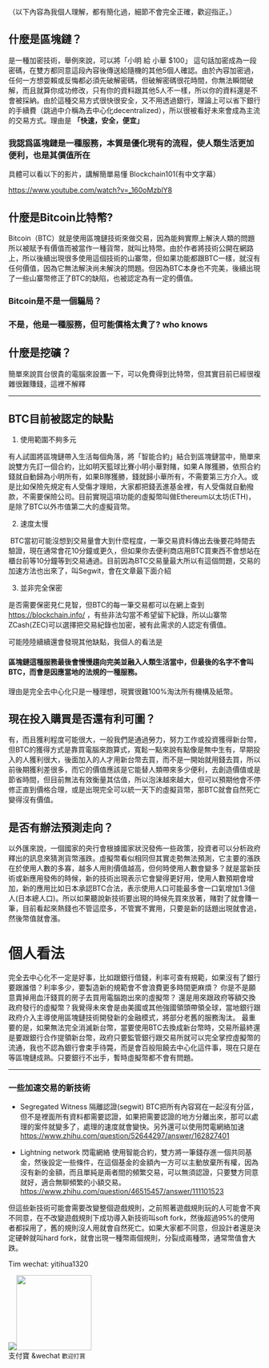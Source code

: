 （以下內容為我個人理解，都有簡化過，細節不會完全正確，歡迎指正。）

## 什麼是區塊鏈？

是一種加密技術，舉例來說，可以將「小明 給 小華 $100」 這句話加密成為一段密碼，在雙方都同意這段內容後傳送給隨機的其他5個人確認。由於內容加密過，任何一方想耍賴或反悔都必須先破解密碼，但破解密碼很花時間，你無法瞬間破解，而且就算你成功修改，只有你的資料跟其他5人不一樣，所以你的資料還是不會被採納。由於這種交易方式很快很安全，又不用透過銀行，理論上可以省下銀行的手續費（跳過中介稱為去中心化decentralized），所以很被看好未來會成為主流的交易方式。理由是 **「快速，安全，便宜」**
### 我認爲區塊鏈是一種服務，本質是優化現有的流程，使人類生活更加便利，也是其價值所在
具體可以看以下的影片，講解簡單易懂
Blockchain101(有中文字幕）

https://www.youtube.com/watch?v=_160oMzblY8

## 什麼是Bitcoin比特幣?
Bitcoin（BTC）就是使用區塊鏈技術來做交易，因為能夠實際上解決人類的問題所以被賦予有價值而被當作一種貨幣，就叫比特幣。由於作者將技術公開在網路上，所以後續出現很多使用這個技術的山寨幣，但如果功能都跟BTC一樣，就沒有任何價值，因為它無法解決尚未解決的問題。但因為BTC本身也不完美，後續出現了一些山寨幣修正了BTC的缺陷，也被認定為有一定的價值。

### Bitcoin是不是一個騙局？
### 不是，他是一種服務，但可能價格太貴了? who knows

## 什麼是挖礦？
簡單來說買台很貴的電腦來設置一下，可以免費得到比特幣，但其實目前已經很複雜很難賺錢，這裡不解釋
<hr>

## BTC目前被認定的缺點

1. 使用範圍不夠多元

  有人試圖將區塊鏈帶入生活每個角落，將「智能合約」結合到區塊鏈當中，簡單來說雙方先訂一個合約，比如明天籃球比賽小明小華對賭，如果Ａ隊獲勝，依照合約錢就自動歸為小明所有，如果B隊獲勝，錢就歸小華所有，不需要第三方介入。或是比如保險先規定有人受傷才理賠，大家都把錢丟進基金裡，有人受傷就自動撥款，不需要保險公司。目前實現這項功能的虛擬幣叫做Ethereum以太坊(ETH)，是除了BTC以外市值第二大的虛擬貨幣。
  
2. 速度太慢

  BTC當初可能沒想到交易量會大到什麼程度，一筆交易資料傳出去後要花時間去驗證，現在通常會花10分鐘或更久，但如果你去便利商店用BTC買東西不會想站在櫃台前等10分鐘等到交易通過。目前因為BTC交易量最大所以有這個問題，交易的加速方法也出來了，叫Segwit，會在文章最下面介紹
  
3. 並非完全保密

  是否需要保密見仁見智，但BTC的每一筆交易都可以在網上查到 https://blockchain.info/ ，有些非法勾當不希望留下紀錄，所以山寨幣ZCash(ZEC)可以選擇把交易紀錄也加密，被有此需求的人認定有價值。

可能陸陸續續還會發現其他缺點，我個人的看法是
#### 區塊鏈這種服務最後會慢慢趨向完美並融入人類生活當中，但最後的名字不會叫BTC，而會是因應當地的法規的一種服務。
理由是完全去中心化只是一種理想，現實很難100%淘汰所有機構及紙幣。

## 現在投入購買是否還有利可圖？
有，而且獲利程度可能很大，一般我們是通過勞力，努力工作或投資獲得新台幣，但BTC的獲得方式是靠買電腦來跑算式，寬鬆一點來說有點像是無中生有，早期投入的人獲利很大，後面加入的人才用新台幣去買，而不是一開始就用錢去買，所以前後期獲利差很多，而它的價值應該是它能替人類帶來多少便利，去創造價值或是節省時間，但目前無法有效衡量其估值，所以泡沫越來越大，但可以預期他會不停修正直到價格合理，或是出現完全可以統一天下的虛擬貨幣，那BTC就會自然死亡變得沒有價值。

## 是否有辦法預測走向？
以外匯來說，一個國家的央行會根據國家狀況發佈一些政策，投資者可以分析政府釋出的訊息來猜測貨幣漲跌。虛擬幣看似相同但其實走勢無法預測，它主要的漲跌在於使用人數的多寡，越多人用則價值越高，但何時使用人數會變多？就是當新技術或新應用發佈的時候，新的技術出現表示它會變得更好用，使用人數預期會增加，新的應用比如日本承認BTC合法，表示使用人口可能最多會一口氣增加1.3億人(日本總人口)。所以如果聽說新技術要出現的時候先買來放著，賭對了就會賺一筆，目前看起來熱錢也不管這麼多，不管實不實用，只要是新的話題出現就會追，然後幣值就會漲。


# 個人看法
完全去中心化不一定是好事，比如跟銀行借錢，利率可查有規範，如果沒有了銀行要跟誰借？利率多少，要製造新的規範會不會浪費更多時間更麻煩？ 你是不是願意賣掉用血汗錢買的房子去買用電腦跑出來的虛擬幣？ 還是用來跟政府等額交換政府發行的虛擬幣？我覺得未來會是由美國或其他強國領頭帶領全球，當地銀行跟政府介入主導使用區塊鏈技術開發新的金融模式，將部分老舊的服務淘汰。
最重要的是，如果無法完全消滅新台幣，當要使用BTC去換成新台幣時，交易所最終還是要跟銀行合作提領新台幣，政府只要監管銀行跟交易所就可以完全掌控虛擬幣的流通，我也不認為銀行會束手待斃，而是會百般阻饒去中心化這件事，現在只是在等區塊鏈成熟。只要銀行不出手，暫時虛擬幣都不會有問題。

<hr>

### 一些加速交易的新技術

- Segregated Witness 隔離認證(segwit) 
BTC把所有內容寫在一起沒有分區，但不是裡面所有資料都需要認證，如果把需要認證的地方分離出來，那可以處理的案件就變多了，處理的速度就會變快。另外還可以使用閃電網絡加速
https://www.zhihu.com/question/52644297/answer/162827401

- Lightning network 閃電網絡
使用智能合約，雙方將一筆錢存進一個共同基金，然後設定一些條件，在這個基金的金額內一方可以主動放棄所有權，因為沒有新的金額，而且單純是兩者間的頻繁交易，可以無須認證，只要雙方同意就好，適合無聊頻繁的小額交易。
https://www.zhihu.com/question/46515457/answer/111101523

但這些新技術可能會需要改變整個遊戲規則，之前照著遊戲規則玩的人可能會不爽不同意，在不改變遊戲規則下成功導入新技術叫soft fork，然後超過95%的使用者都採用了，舊的規則沒人用就會自然死亡。如果大家都不同意，但設計者還是決定硬幹就叫hard fork，就會出現一種幣兩個規則，分裂成兩種幣，通常幣值會大跌。


Tim
wechat: yitihua1320

<img src=https://ww4.sinaimg.cn/large/006tNbRwgy1ffop5e002ij3046045q45.jpg><img src=https://ww4.sinaimg.cn/large/006tNbRwgy1ffphu2c3wej30b40b876m.jpg width=150 height=150><br>支付寶 &wechat
<small>歡迎打賞 </small>





